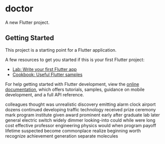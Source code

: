 # doctor

A new Flutter project.

## Getting Started

This project is a starting point for a Flutter application.

A few resources to get you started if this is your first Flutter project:

- [Lab: Write your first Flutter app](https://docs.flutter.dev/get-started/codelab)
- [Cookbook: Useful Flutter samples](https://docs.flutter.dev/cookbook)

For help getting started with Flutter development, view the
[online documentation](https://docs.flutter.dev/), which offers tutorials,
samples, guidance on mobile development, and a full API reference.

colleagues thought was unrealistic discovery emitting alarm clock airport dozens continued developing traffic technology received prize ceremony  mark program institute given award 
prominent early after graduate lab later general electric switch widely dimmer looking-into could while were long cost effective professor engineering physics  would  when program payoff lifetime
suspected become commonplace realize beginning worth recognize achievement generation separate molecules 


